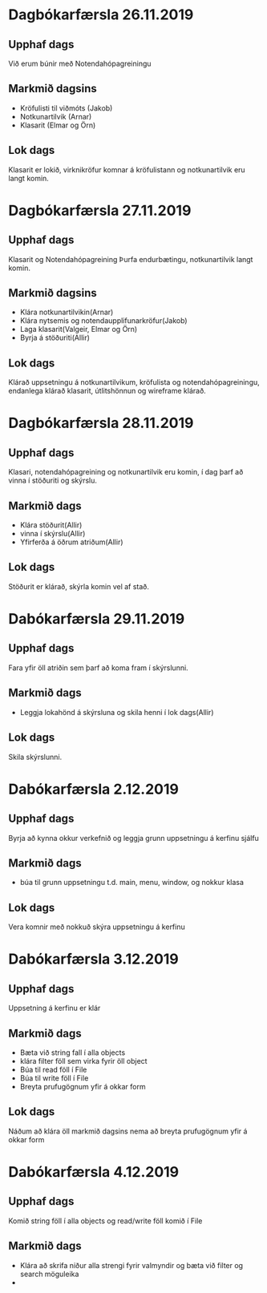 # Dagbókarfærsla 26.11.2019
## Upphaf dags
Við erum búnir með Notendahópagreiningu
## Markmið dagsins
+ Kröfulisti til viðmóts (Jakob)
+ Notkunartilvik (Arnar)
+ Klasarit (Elmar og Örn)
## Lok dags
Klasarit er lokið, virknikröfur komnar á kröfulistann og notkunartilvik eru langt komin.


# Dagbókarfærsla 27.11.2019
## Upphaf dags
Klasarit og Notendahópagreining Þurfa endurbætingu, notkunartilvik langt komin.
## Markmið dagsins 
+ Klára notkunartilvikin(Arnar)
+ Klára nytsemis og notendaupplifunarkröfur(Jakob)
+ Laga klasarit(Valgeir, Elmar og Örn)
+ Byrja á stöðuriti(Allir)
## Lok dags
Klárað uppsetningu á notkunartilvikum, kröfulista og notendahópagreiningu, endanlega klárað klasarit, útlitshönnun og wireframe klárað.

# Dagbókarfærsla 28.11.2019
## Upphaf dags
Klasari, notendahópagreining og notkunartilvik eru komin, í dag þarf að vinna í stöðuriti og skýrslu. 
## Markmið dags
+ Klára stöðurit(Allir)
+ vinna í skýrslu(Allir)
+ Yfirferða á öðrum atriðum(Allir)
## Lok dags
Stöðurit er klárað, skýrla komin vel af stað.

# Dabókarfærsla 29.11.2019
## Upphaf dags
Fara yfir öll atriðin sem þarf að koma fram í skýrslunni.
## Markmið dags
+ Leggja lokahönd á skýrsluna og skila henni í lok dags(Allir)
## Lok dags 
Skila skýrslunni.

# Dabókarfærsla 2.12.2019
## Upphaf dags 
Byrja að kynna okkur verkefnið og leggja grunn uppsetningu á kerfinu sjálfu 
## Markmið dags
+ búa til grunn uppsetningu t.d. main, menu, window, og nokkur klasa
## Lok dags
Vera komnir með nokkuð skýra uppsetningu á kerfinu 

# Dabókarfærsla 3.12.2019
## Upphaf dags
Uppsetning á kerfinu er klár
## Markmið dags 
+ Bæta við string fall í alla objects
+ klára filter föll sem virka fyrir öll object 
+ Búa til read föll í File 
+ Búa til write föll í File 
+ Breyta prufugögnum yfir á okkar form 
## Lok dags
Náðum að klára öll markmið dagsins nema að breyta prufugögnum yfir á okkar form

# Dabókarfærsla 4.12.2019
## Upphaf dags
Komið string föll í alla objects og read/write föll komið í File 
## Markmið dags 
+ Klára að skrifa niður alla strengi fyrir valmyndir og bæta við filter og search möguleika
+ 





